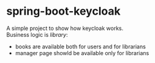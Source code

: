 # spring-boot-keycloak

A simple project to show how keycloak works.  
Business logic is <i>library</i>:  
* books are available both for users and for librarians  
* manager page showld be available only for librarians
